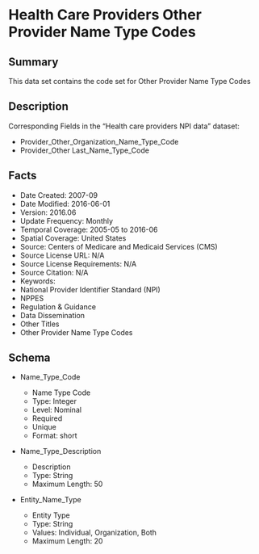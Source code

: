 # Health Care Providers Other Provider Name Type Codes

## Summary
This data set contains the code set for Other Provider Name Type Codes

## Description
Corresponding Fields in the “Health care providers NPI data” dataset: 
- Provider_Other_Organization_Name_Type_Code 
- Provider_Other Last_Name_Type_Code 


## Facts
- Date Created: 2007-09
- Date Modified: 2016-06-01
- Version: 2016.06
- Update Frequency: Monthly
- Temporal Coverage: 2005-05 to 2016-06
- Spatial Coverage: United States
- Source: Centers of Medicare and Medicaid Services (CMS)
- Source License URL: N/A
- Source License Requirements: N/A
- Source Citation: N/A
- Keywords:
 - National Provider Identifier Standard (NPI)
 - NPPES
 - Regulation & Guidance
 - Data Dissemination
- Other Titles
 - Other Provider Name Type Codes

## Schema
- Name_Type_Code
  - Name Type Code  
  - Type: Integer
  - Level: Nominal
  - Required
  - Unique
  - Format: short

- Name_Type_Description
  - Description  
  - Type: String
  - Maximum Length: 50

- Entity_Name_Type
  - Entity Type
  - Type: String
  - Values: Individual, Organization, Both
  - Maximum Length: 20

